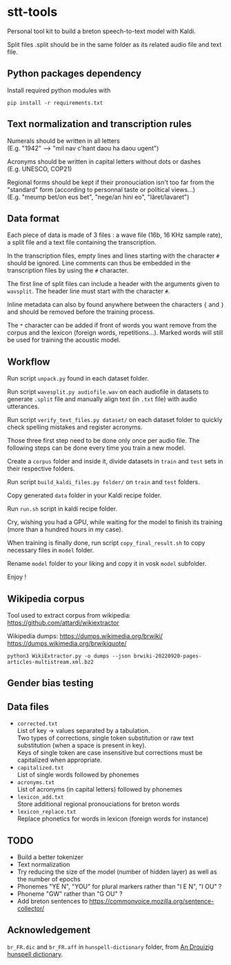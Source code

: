 # stt-tools

Personal tool kit to build a breton speech-to-text model with Kaldi.

Split files .split should be in the same folder as its related audio file and text file.


## Python packages dependency

Install required python modules with
```
pip install -r requirements.txt
```

## Text normalization and transcription rules

Numerals should be written in all letters \
(E.g. "1942" --> "mil nav c'hant daou ha daou ugent")

Acronyms should be written in capital letters without dots or dashes \
(E.g. UNESCO, COP21)

Regional forms should be kept if their pronouciation isn't too far from the "standard" form (according to personnal taste or political views...) \
(E.g. "meump bet/on eus bet", "nege/an hini eo", "lâret/lavaret")


## Data format

Each piece of data is made of 3 files : a wave file (16b, 16 KHz sample rate), a split file and a text file containing the transcription.

In the transcription files, empty lines and lines starting with the character `#` should be ignored. Line comments can thus be embedded in the transcription files by using the `#` character.

The first line of split files can include a header with the arguments given to `wavsplit`. The header line must start with the character `#`.

Inline metadata can also by found anywhere between the characters `{` and `}` and should be removed before the training process.

The `*` character can be added if front of words you want remove from the corpus and the lexicon (foreign words, repetitions...). Marked words will still be used for training the acoustic model.
 
## Workflow

Run script `unpack.py` found in each dataset folder.

Run script `wavesplit.py audiofile.wav` on each audiofile in datasets to generate `.split` file and manually align text (in `.txt` file) with audio utterances.

Run script `verify_text_files.py dataset/` on each dataset folder to quickly check spelling mistakes and register acronyms.

Those three first step need to be done only once per audio file. The following steps can be done every time you train a new model.

Create a `corpus` folder and inside it, divide datasets in `train` and `test` sets in their respective folders.

Run script `build_kaldi_files.py folder/` on `train` and `test` folders.

Copy generated `data` folder in your Kaldi recipe folder.

Run `run.sh` script in kaldi recipe folder.

Cry, wishing you had a GPU, while waiting for the model to finish its training (more than a hundred hours in my case).

When training is finally done, run script `copy_final_result.sh` to copy necessary files in `model` folder.

Rename `model` folder to your liking and copy it in vosk `model` subfolder.

Enjoy !

## Wikipedia corpus

Tool used to extract corpus from wikipedia:
https://github.com/attardi/wikiextractor

Wikipedia dumps:
https://dumps.wikimedia.org/brwiki/
https://dumps.wikimedia.org/brwikiquote/

```
python3 WikiExtractor.py -o dumps --json brwiki-20220920-pages-articles-multistream.xml.bz2
```

## Gender bias testing


## Data files
 * ``corrected.txt`` \
    List of key -> values separated by a tabulation.\
    Two types of corrections, single token substitution or raw text substitution (when a space is present in key).\
    Keys of single token are case insensitive but corrections must be capitalized when appropriate.
 * ``capitalized.txt``\
    List of single words followed by phonemes
 * ``acronyms.txt``\
    List of acronyms (in capital letters) followed by phonemes
 * ``lexicon_add.txt``\
    Store additional regional pronouciations for breton words
 * ``lexicon_replace.txt``\
    Replace phonetics for words in lexicon (foreign words for instance)

## TODO
 * Build a better tokenizer
 * Text normalization
 * Try reducing the size of the model (number of hidden layer) as well as the number of epochs
 * Phonemes "YE N", "YOU" for plural markers rather than "I E N", "I OU" ?
 * Phoneme "GW" rather than "G OU" ?
 * Add breton sentences to https://commonvoice.mozilla.org/sentence-collector/

## Acknowledgement

``br_FR.dic`` and ``br_FR.aff`` in ``hunspell-dictionary`` folder, from [An Drouizig](http://www.drouizig.org/index.php/br/) [hunspell dictionary](https://github.com/Drouizig/hunspell-br).
